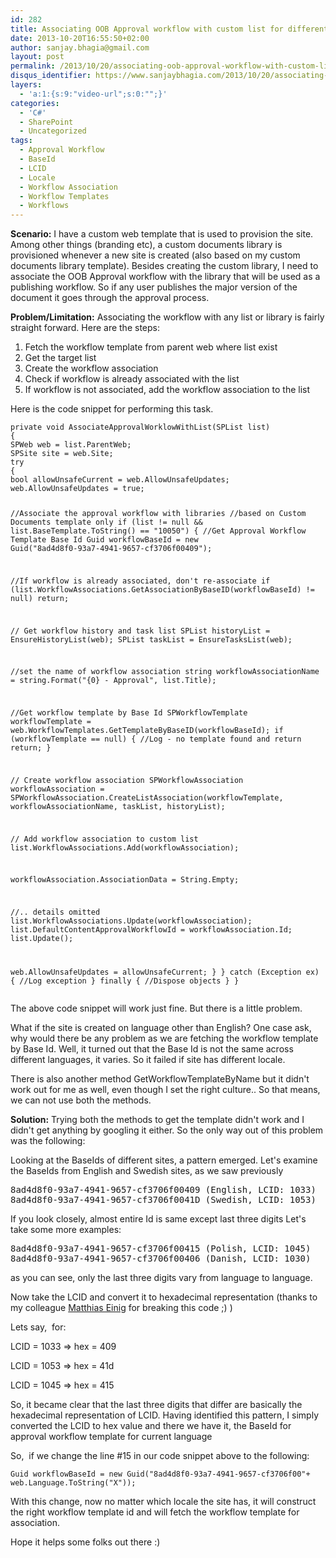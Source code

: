 ```yaml
---
id: 282
title: Associating OOB Approval workflow with custom list for different Locale (LCIDs)
date: 2013-10-20T16:55:50+02:00
author: sanjay.bhagia@gmail.com
layout: post
permalink: /2013/10/20/associating-oob-approval-workflow-with-custom-list-for-different-locale-lcids/
disqus_identifier: https://www.sanjaybhagia.com/2013/10/20/associating-oob-approval-workflow-with-custom-list-for-different-locale-lcids/
layers:
  - 'a:1:{s:9:"video-url";s:0:"";}'
categories:
  - 'C#'
  - SharePoint
  - Uncategorized
tags:
  - Approval Workflow
  - BaseId
  - LCID
  - Locale
  - Workflow Association
  - Workflow Templates
  - Workflows
---
```

<strong>Scenario:</strong> I have a custom web template that is used to provision the site. Among other things (branding etc), a custom documents library is provisioned whenever a new site is created (also based on my custom documents library template). Besides creating the custom library, I need to associate the OOB Approval workflow with the library that will be used as a publishing workflow. So if any user publishes the major version of the document it goes through the approval process.

<strong>Problem/Limitation:</strong> Associating the workflow with any list or library is fairly straight forward. Here are the steps:
<ol>
 	<li>Fetch the workflow template from parent web where list exist</li>
 	<li>Get the target list</li>
 	<li>Create the workflow association</li>
 	<li>Check if workflow is already associated with the list</li>
 	<li>If workflow is not associated, add the workflow association to the list</li>
</ol>
Here is the code snippet for performing this task.
<pre><code class="csharp">private void AssociateApprovalWorklowWithList(SPList list)
{
SPWeb web = list.ParentWeb;
SPSite site = web.Site;
try
{
bool allowUnsafeCurrent = web.AllowUnsafeUpdates;
web.AllowUnsafeUpdates = true;

//Associate the approval workflow with libraries
//based on Custom Documents template only
if (list != null &amp;&amp; list.BaseTemplate.ToString() == "10050")
{
//Get Approval Workflow Template Base Id
Guid workflowBaseId = new Guid("8ad4d8f0-93a7-4941-9657-cf3706f00409");

//If workflow is already associated, don't re-associate
if (list.WorkflowAssociations.GetAssociationByBaseID(workflowBaseId) != null)
return;

// Get workflow history and task list
SPList historyList = EnsureHistoryList(web);
SPList taskList = EnsureTasksList(web);

//set the name of workflow association
string workflowAssociationName = string.Format("{0} - Approval", list.Title);

//Get workflow template by Base Id
SPWorkflowTemplate workflowTemplate = web.WorkflowTemplates.GetTemplateByBaseID(workflowBaseId);
if (workflowTemplate == null)
{
//Log - no template found and return
return;
}

// Create workflow association
SPWorkflowAssociation workflowAssociation =
SPWorkflowAssociation.CreateListAssociation(workflowTemplate, workflowAssociationName,
taskList, historyList);

// Add workflow association to custom list
list.WorkflowAssociations.Add(workflowAssociation);

workflowAssociation.AssociationData = String.Empty;

//.. details omitted
list.WorkflowAssociations.Update(workflowAssociation);
list.DefaultContentApprovalWorkflowId = workflowAssociation.Id;
list.Update();

web.AllowUnsafeUpdates = allowUnsafeCurrent;
}
}
catch (Exception ex)
{
//Log exception
}
finally
{
//Dispose objects
}
}</code></pre>
The above code snippet will work just fine. But there is a little problem.

What if the site is created on language other than English? One case ask, why would there be any problem as we are fetching the workflow template by Base Id. Well, it turned out that the Base Id is not the same across different languages, it varies. So it failed if site has different locale.

There is also another method GetWorkflowTemplateByName but it didn't work out for me as well, even though I set the right culture.. So that means, we can not use both the methods.

<strong>Solution:</strong> Trying both the methods to get the template didn't work and I didn't get anything by googling it either. So the only way out of this problem was the following:

Looking at the BaseIds of different sites, a pattern emerged. Let's examine the BaseIds from English and Swedish sites, as we saw previously
<pre>8ad4d8f0-93a7-4941-9657-cf3706f00409 (English, LCID: 1033)
8ad4d8f0-93a7-4941-9657-cf3706f0041D (Swedish, LCID: 1053)</pre>
If you look closely, almost entire Id is same except last three digits Let's take some more examples:
<pre>8ad4d8f0-93a7-4941-9657-cf3706f00415 (Polish, LCID: 1045)
8ad4d8f0-93a7-4941-9657-cf3706f00406 (Danish, LCID: 1030)</pre>
as you can see, only the last three digits vary from language to language.

Now take the LCID and convert it to hexadecimal representation (thanks to my colleague <a title="Matthias Einig" href="https://twitter.com/mattein">Matthias Einig</a> for breaking this code ;) )

Lets say,  for:

LCID = 1033 =&gt; hex = 409

LCID = 1053 =&gt; hex = 41d

LCID = 1045 =&gt; hex = 415

So, it became clear that the last three digits that differ are basically the hexadecimal representation of LCID. Having identified this pattern, I simply converted the LCID to hex value and there we have it, the BaseId for approval workflow template for current language

So,  if we change the line #15 in our code snippet above to the following:
<pre><code class="csharp">Guid workflowBaseId = new Guid("8ad4d8f0-93a7-4941-9657-cf3706f00"+ web.Language.ToString("X"));</code></pre>
With this change, now no matter which locale the site has, it will construct the right workflow template id and will fetch the workflow template for association.

Hope it helps some folks out there :)